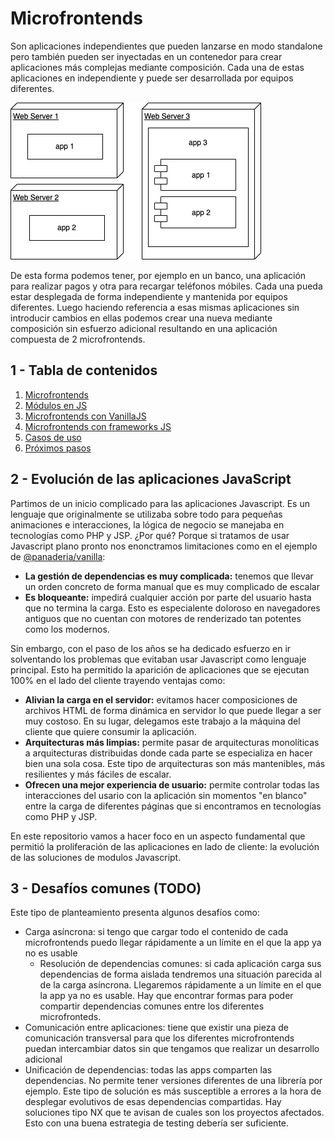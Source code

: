 # Microfrontends

Son aplicaciones independientes que pueden lanzarse en modo standalone pero también pueden ser inyectadas en un contenedor para crear aplicaciones más complejas mediante composición. Cada una de estas aplicaciones en independiente y puede ser desarrollada por equipos diferentes.

![microfrontends](./assets/diagrama-microfrontends.png)


De esta forma podemos tener, por ejemplo en un banco, una aplicación para realizar pagos y otra para recargar teléfonos móbiles. Cada una pueda estar desplegada de forma independiente y mantenida por equipos diferentes. Luego haciendo referencia a esas mismas aplicaciones sin introducir cambios en ellas podemos crear una nueva mediante composición sin esfuerzo adicional resultando en una aplicación compuesta de 2 microfrontends.



## 1 - Tabla de contenidos

1. [Microfrontends](./README.md)
2. [Módulos en JS](./docs/01-js-modules.md)
3. [Microfrontends con VanillaJS](./docs/02-vanilla-microfrontends.md)
4. [Microfrontends con frameworks JS](./docs/03-fwks-microfrontends.md)
5. [Casos de uso](./docs/04-use-cases.md)
6. [Próximos pasos](./docs/05-next-steps.md)



## 2 - Evolución de las aplicaciones JavaScript

Partimos de un inicio complicado para las aplicaciones Javascript. Es un lenguaje que originalmente se utilizaba sobre todo para pequeñas animaciones e interacciones, la lógica de negocio se manejaba en tecnologías como PHP y JSP. ¿Por qué? Porque si tratamos de usar Javascript plano pronto nos enonctramos limitaciones como en el ejemplo de [@panaderia/vanilla](./panaderia/vanilla/):

* **La gestión de dependencias es muy complicada:** tenemos que llevar un orden concreto de forma manual que es muy complicado de escalar
* **Es bloqueante:** impedirá cualquier acción por parte del usuario hasta que no termina la carga. Esto es especialente doloroso en navegadores antiguos que no cuentan con motores de renderizado tan potentes como los modernos.

Sin embargo, con el paso de los años se ha dedicado esfuerzo en ir solventando los problemas que evitaban usar Javascript como lenguaje principal. Esto ha permitido la aparición de aplicaciones que se ejecutan 100% en el lado del cliente trayendo ventajas como:

* **Alivian la carga en el servidor:** evitamos hacer composiciones de archivos HTML de forma dinámica en servidor lo que puede llegar a ser muy costoso. En su lugar, delegamos este trabajo a la máquina del cliente que quiere consumir la aplicación.
* **Arquitecturas más limpias:** permite pasar de arquitecturas monolíticas a arquitecturas distribuidas donde cada parte se especializa en hacer bien una sola cosa. Este tipo de arquitecturas son más mantenibles, más resilientes y más fáciles de escalar.
* **Ofrecen una mejor experiencia de usuario:** permite controlar todas las interacciones del usario con la aplicación sin momentos "en blanco" entre la carga de diferentes páginas que si encontramos en tecnologías como PHP y JSP.


En este repositorio vamos a hacer foco en un aspecto fundamental que permitió la proliferación de las aplicaciones en lado de cliente: la evolución de las soluciones de modulos Javascript.



## 3 - Desafíos comunes (TODO)

Este tipo de planteamiento presenta algunos desafíos como:
* Carga asíncrona: si tengo que cargar todo el contenido de cada microfrontends puedo llegar rápidamente a un límite en el que la app ya no es usable
  * Resolución de dependencias comunes: si cada aplicación carga sus dependencias de forma aislada tendremos una situación parecida al de la carga asíncrona. Llegaremos rápidamente a un límite en el que la app ya no es usable. Hay que encontrar formas para poder compartir dependencias comunes entre los diferentes microfronteds.
* Comunicación entre aplicaciones: tiene que existir una pieza de comunicación transversal para que los diferentes microfrontends puedan intercambiar datos sin que tengamos que realizar un desarrollo adicional
* Unificación de dependencias: todas las apps comparten las dependencias. No permite tener versiones diferentes de una librería por ejemplo. Este tipo de solución es más susceptible a errores a la hora de desplegar evolutivos de esas dependencias compartidas. Hay soluciones tipo NX que te avisan de cuales son los proyectos afectados. Esto con una buena estrategia de testing debería ser suficiente.

